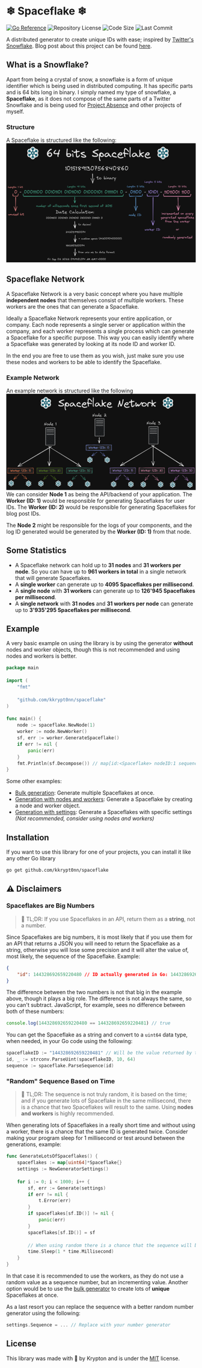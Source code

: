 # ❄ Spaceflake ❄

[![Go Reference](https://pkg.go.dev/badge/github.com/kkrypt0nn/spaceflake.svg)](https://pkg.go.dev/github.com/kkrypt0nn/spaceflake) ![Repository License](https://img.shields.io/github/license/kkrypt0nn/spaceflake?style=flat-square) ![Code Size](https://img.shields.io/github/languages/code-size/kkrypt0nn/spaceflake?style=flat-square) ![Last Commit](https://img.shields.io/github/last-commit/kkrypt0nn/spaceflake?style=flat-square)

A distributed generator to create unique IDs with ease; inspired by [Twitter's Snowflake](https://github.com/twitter-archive/snowflake/tree/snowflake-2010). Blog post about this project can be found [here](https://krypton.ninja/2022/11/08/Generating-unique-IDs-with-the-Snowflake-algorithm/).

## What is a Snowflake?
Apart from being a crystal of snow, a snowflake is a form of unique identifier which is being used in distributed computing. It has specific parts and is 64 bits long in binary. I simply named my type of snowflake, a **Spaceflake**, as it does not compose of the same parts of a Twitter Snowflake and is being used for [Project Absence](https://github.com/ProjectAbsence) and other projects of myself.

### Structure
A Spaceflake is structured like the following:
![Parts of a 64 bits Spaceflake](assets/spaceflake_structure.png)

## Spaceflake Network
A Spaceflake Network is a very basic concept where you have multiple **independent nodes** that themselves consist of multiple workers. These workers are the ones that can generate a Spaceflake.

Ideally a Spaceflake Network represents your entire application, or company. Each node represents a single server or application within the company, and each worker represents a single process which can generate a Spaceflake for a specific purpose. This way you can easily identify where a Spaceflake was generated by looking at its node ID and worker ID.

In the end you are free to use them as you wish, just make sure you use these nodes and workers to be able to identify the Spaceflake.

### Example Network
An example network is structured like the following
![A simple Spaceflake Network](assets/spaceflake_network.png)
We can consider **Node 1** as being the API/backend of your application. The **Worker (ID: 1)** would be responsible for generating Spaceflakes for user IDs. The **Worker (ID: 2)** would be responsible for generating Spaceflakes for blog post IDs.

The **Node 2** might be responsible for the logs of your components, and the log ID generated would be generated by the **Worker (ID: 1)** from that node.

## Some Statistics
* A Spaceflake network can hold up to **31 nodes** and **31 workers per node**. So you can have up to **961 workers in total** in a single network that will generate Spaceflakes.
* A **single worker** can generate up to **4095 Spaceflakes per millisecond**.
* A **single node** with **31 workers** can generate up to **126'945 Spaceflakes per millisecond**.
* A **single network** with **31 nodes** and **31 workers per node** can generate up to **3'935'295 Spaceflakes per millisecond**.

## Example
A very basic example on using the library is by using the generator **without** nodes and worker objects, though this is not recommended and using nodes and workers is better.
```go
package main

import (
	"fmt"

	"github.com/kkrypt0nn/spaceflake"
)

func main() {
	node := spaceflake.NewNode(1)
	worker := node.NewWorker()
	sf, err := worker.GenerateSpaceflake()
	if err != nil {
		panic(err)
	}
	fmt.Println(sf.Decompose()) // map[id:<Spaceflake> nodeID:1 sequence:1 time:<timestamp> workerID:1]
}
```
Some other examples:
- [Bulk generation](examples/bulk/bulk.go): Generate multiple Spaceflakes at once.
- [Generation with nodes and workers](examples/node_workers/node_workers.go): Generate a Spaceflake by creating a node and worker object.
- [Generation with settings](examples/generate/generate.go): Generate a Spaceflakes with specific settings *(Not recommended, consider using nodes and workers)*

## Installation

If you want to use this library for one of your projects, you can install it like any other Go library

```shell
go get github.com/kkrypt0nn/spaceflake
```

## ⚠️ Disclaimers
### Spaceflakes are Big Numbers
> 📜 TL;DR: If you use Spaceflakes in an API, return them as a **string**, not a number.

Since Spaceflakes are big numbers, it is most likely that if you use them for an API that returns a JSON you will need to return the Spaceflake as a string, otherwise you will lose some precision and it will alter the value of, most likely, the sequence of the Spaceflake. Example:
```json
{
	"id": 144328692659220480 // ID actually generated in Go: 144328692659220481
}
```
The difference between the two numbers is not that big in the example above, though it plays a big role. The difference is not always the same, so you can't subtract. JavaScript, for example, sees no difference between both of these numbers:
```js
console.log(144328692659220480 == 144328692659220481) // true
```

You can get the Spaceflake as a string and convert to a `uint64` data type, when needed, in your Go code using the following:
```Go
spaceflakeID := "144328692659220481" // Will be the value returned by the API
id, _ := strconv.ParseUint(spaceflakeID, 10, 64)
sequence := spaceflake.ParseSequence(id)
```
### "Random" Sequence Based on Time
> 📜 TL;DR: The sequence is not truly random, it is based on the time; and if you generate lots of Spaceflake in the same millisecond, there is a chance that two Spaceflakes will result to the same. Using **nodes and workers** is highly recommended.

When generating lots of Spaceflakes in a really short time and without using a worker, there is a chance that the same ID is generated twice. Consider making your program sleep for 1 millisecond or test around between the generations, example:
```go
func GenerateLotsOfSpaceflakes() {
	spaceflakes := map[uint64]*Spaceflake{}
	settings := NewGeneratorSettings()

	for i := 0; i < 1000; i++ {
		sf, err := Generate(settings)
		if err != nil {
			t.Error(err)
		}
		if spaceflakes[sf.ID()] != nil {
			panic(err)
		}
		spaceflakes[sf.ID()] = sf

		// When using random there is a chance that the sequence will be twice the same due to Go's speed, hence using a worker is better. We wait a millisecond to make sure it's different.
		time.Sleep(1 * time.Millisecond)
	}
}
```
In that case it is recommended to use the workers, as they do not use a random value as a sequence number, but an incrementing value. Another option would be to use the [bulk generator](examples/bulk/bulk.go) to create lots of **unique** Spaceflakes at once.

As a last resort you can replace the sequence with a better random number generator using the following:
```go
settings.Sequence = ... // Replace with your number generator
```

## License

This library was made with 💜 by Krypton and is under the [MIT](LICENSE.md) license.
